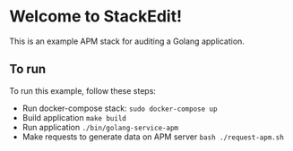 # Welcome to StackEdit!

This is an example APM stack for auditing a Golang application.

## To run
To run this example, follow these steps:

 - Run docker-compose stack:
`sudo docker-compose up`
 - Build application
`make build`
 - Run application
`./bin/golang-service-apm`
 -   Make requests to generate data on APM server
`bash ./request-apm.sh`
